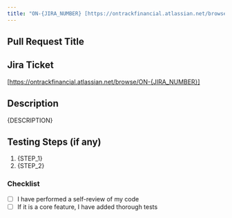 ```yaml
---
title: "ON-{JIRA_NUMBER} [https://ontrackfinancial.atlassian.net/browse/ON-{JIRA_NUMBER}] {JIRA_TITLE}"
---
```


## Pull Request Title
<!-- Replace the above title with your PR title following this format:
ON-{JIRA_NUMBER} [https://ontrackfinancial.atlassian.net/browse/ON-{JIRA_NUMBER}] {JIRA_TITLE}
-->

## Jira Ticket
[https://ontrackfinancial.atlassian.net/browse/ON-{JIRA_NUMBER}]

## Description
{DESCRIPTION}

## Testing Steps (if any)
1. {STEP_1}
2. {STEP_2}

### Checklist
- [ ] I have performed a self-review of my code
- [ ] If it is a core feature, I have added thorough tests
